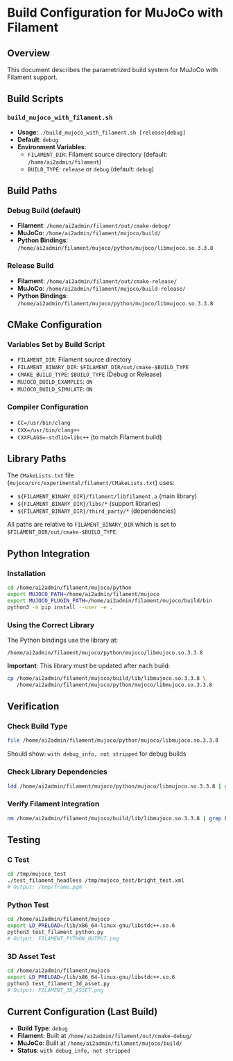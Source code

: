 # Build Configuration for MuJoCo with Filament

## Overview
This document describes the parametrized build system for MuJoCo with Filament support.

## Build Scripts

### `build_mujoco_with_filament.sh`
- **Usage**: `./build_mujoco_with_filament.sh [release|debug]`
- **Default**: `debug`
- **Environment Variables**:
  - `FILAMENT_DIR`: Filament source directory (default: `/home/ai2admin/filament`)
  - `BUILD_TYPE`: `release` or `debug` (default: `debug`)

## Build Paths

### Debug Build (default)
- **Filament**: `/home/ai2admin/filament/out/cmake-debug/`
- **MuJoCo**: `/home/ai2admin/filament/mujoco/build/`
- **Python Bindings**: `/home/ai2admin/filament/mujoco/python/mujoco/libmujoco.so.3.3.8`

### Release Build
- **Filament**: `/home/ai2admin/filament/out/cmake-release/`
- **MuJoCo**: `/home/ai2admin/filament/mujoco/build-release/`
- **Python Bindings**: `/home/ai2admin/filament/mujoco/python/mujoco/libmujoco.so.3.3.8`

## CMake Configuration

### Variables Set by Build Script
- `FILAMENT_DIR`: Filament source directory
- `FILAMENT_BINARY_DIR`: `$FILAMENT_DIR/out/cmake-$BUILD_TYPE`
- `CMAKE_BUILD_TYPE`: `$BUILD_TYPE` (Debug or Release)
- `MUJOCO_BUILD_EXAMPLES`: `ON`
- `MUJOCO_BUILD_SIMULATE`: `ON`

### Compiler Configuration
- `CC=/usr/bin/clang`
- `CXX=/usr/bin/clang++`
- `CXXFLAGS=-stdlib=libc++` (to match Filament build)

## Library Paths

The `CMakeLists.txt` file (`mujoco/src/experimental/filament/CMakeLists.txt`) uses:
- `${FILAMENT_BINARY_DIR}/filament/libfilament.a` (main library)
- `${FILAMENT_BINARY_DIR}/libs/*` (support libraries)
- `${FILAMENT_BINARY_DIR}/third_party/*` (dependencies)

All paths are relative to `FILAMENT_BINARY_DIR` which is set to `$FILAMENT_DIR/out/cmake-$BUILD_TYPE`.

## Python Integration

### Installation
```bash
cd /home/ai2admin/filament/mujoco/python
export MUJOCO_PATH=/home/ai2admin/filament/mujoco
export MUJOCO_PLUGIN_PATH=/home/ai2admin/filament/mujoco/build/bin
python3 -m pip install --user -e .
```

### Using the Correct Library
The Python bindings use the library at:
```
/home/ai2admin/filament/mujoco/python/mujoco/libmujoco.so.3.3.8
```

**Important**: This library must be updated after each build:
```bash
cp /home/ai2admin/filament/mujoco/build/lib/libmujoco.so.3.3.8 \
   /home/ai2admin/filament/mujoco/python/mujoco/libmujoco.so.3.3.8
```

## Verification

### Check Build Type
```bash
file /home/ai2admin/filament/mujoco/python/mujoco/libmujoco.so.3.3.8
```
Should show: `with debug_info, not stripped` for debug builds

### Check Library Dependencies
```bash
ldd /home/ai2admin/filament/mujoco/python/mujoco/libmujoco.so.3.3.8 | grep filament
```

### Verify Filament Integration
```bash
nm /home/ai2admin/filament/mujoco/build/lib/libmujoco.so.3.3.8 | grep FilamentContext
```

## Testing

### C Test
```bash
cd /tmp/mujoco_test
./test_filament_headless /tmp/mujoco_test/bright_test.xml
# Output: /tmp/frame.pgm
```

### Python Test
```bash
cd /home/ai2admin/filament/mujoco
export LD_PRELOAD=/lib/x86_64-linux-gnu/libstdc++.so.6
python3 test_filament_python.py
# Output: FILAMENT_PYTHON_OUTPUT.png
```

### 3D Asset Test
```bash
cd /home/ai2admin/filament/mujoco
export LD_PRELOAD=/lib/x86_64-linux-gnu/libstdc++.so.6
python3 test_filament_3d_asset.py
# Output: FILAMENT_3D_ASSET.png
```

## Current Configuration (Last Build)

- **Build Type**: `debug`
- **Filament**: Built at `/home/ai2admin/filament/out/cmake-debug/`
- **MuJoCo**: Built at `/home/ai2admin/filament/mujoco/build/`
- **Status**: `with debug_info, not stripped`





